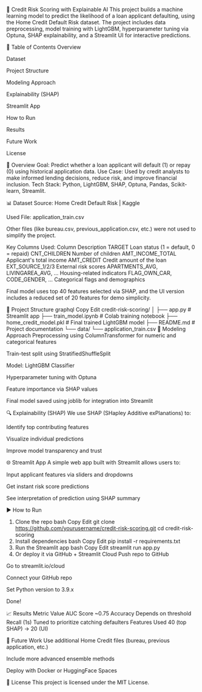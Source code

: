 🏦 Credit Risk Scoring with Explainable AI
This project builds a machine learning model to predict the likelihood of a loan applicant defaulting, using the Home Credit Default Risk dataset. The project includes data preprocessing, model training with LightGBM, hyperparameter tuning via Optuna, SHAP explainability, and a Streamlit UI for interactive predictions.

📁 Table of Contents
Overview

Dataset

Project Structure

Modeling Approach

Explainability (SHAP)

Streamlit App

How to Run

Results

Future Work

License

🧠 Overview
Goal: Predict whether a loan applicant will default (1) or repay (0) using historical application data.
Use Case: Used by credit analysts to make informed lending decisions, reduce risk, and improve financial inclusion.
Tech Stack: Python, LightGBM, SHAP, Optuna, Pandas, Scikit-learn, Streamlit.

📊 Dataset
Source: Home Credit Default Risk | Kaggle

Used File: application_train.csv

Other files (like bureau.csv, previous_application.csv, etc.) were not used to simplify the project.

Key Columns Used:
Column	Description
TARGET	Loan status (1 = default, 0 = repaid)
CNT_CHILDREN	Number of children
AMT_INCOME_TOTAL	Applicant's total income
AMT_CREDIT	Credit amount of the loan
EXT_SOURCE_1/2/3	External risk scores
APARTMENTS_AVG, LIVINGAREA_AVG, ...	Housing-related indicators
FLAG_OWN_CAR, CODE_GENDER, ...	Categorical flags and demographics

Final model uses top 40 features selected via SHAP, and the UI version includes a reduced set of 20 features for demo simplicity.

🧱 Project Structure
graphql
Copy
Edit
credit-risk-scoring/
│
├── app.py                   # Streamlit app
├── train_model.ipynb        # Colab training notebook
├── home_credit_model.pkl    # Final trained LightGBM model
├── README.md                # Project documentation
└── data/
    └── application_train.csv
🧪 Modeling Approach
Preprocessing using ColumnTransformer for numeric and categorical features

Train-test split using StratifiedShuffleSplit

Model: LightGBM Classifier

Hyperparameter tuning with Optuna

Feature importance via SHAP values

Final model saved using joblib for integration into Streamlit

🔍 Explainability (SHAP)
We use SHAP (SHapley Additive exPlanations) to:

Identify top contributing features

Visualize individual predictions

Improve model transparency and trust

🌐 Streamlit App
A simple web app built with Streamlit allows users to:

Input applicant features via sliders and dropdowns

Get instant risk score predictions

See interpretation of prediction using SHAP summary

▶️ How to Run
1. Clone the repo
bash
Copy
Edit
git clone https://github.com/yourusername/credit-risk-scoring.git
cd credit-risk-scoring
2. Install dependencies
bash
Copy
Edit
pip install -r requirements.txt
3. Run the Streamlit app
bash
Copy
Edit
streamlit run app.py
4. Or deploy it via GitHub + Streamlit Cloud
Push repo to GitHub

Go to streamlit.io/cloud

Connect your GitHub repo

Set Python version to 3.9.x

Done!

📈 Results
Metric	Value
AUC Score	~0.75
Accuracy	Depends on threshold
Recall (1s)	Tuned to prioritize catching defaulters
Features Used	40 (top SHAP) → 20 (UI)

🔮 Future Work
Use additional Home Credit files (bureau, previous application, etc.)

Include more advanced ensemble methods

Deploy with Docker or HuggingFace Spaces

📜 License
This project is licensed under the MIT License.
